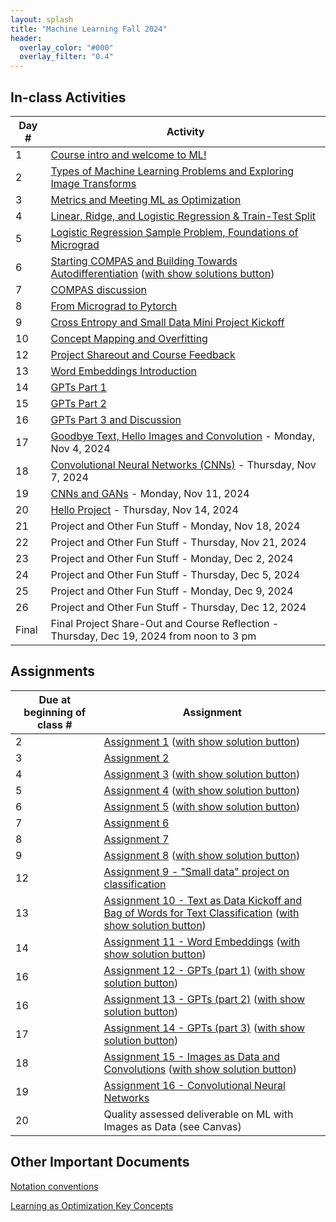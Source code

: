 ```yaml
---
layout: splash
title: "Machine Learning Fall 2024"
header:
  overlay_color: "#000"
  overlay_filter: "0.4"
---
```


<!-- ## How-tos

*  TODO -->

## In-class Activities

| Day # | Activity                                                                      |
|-------|-------------------------------------------------------------------------------|
| 1     | [Course intro and welcome to ML!](activities/day01)                            |
| 2     | [Types of Machine Learning Problems and Exploring Image Transforms](activities/day02)                            |
| 3     | [Metrics and Meeting ML as Optimization](activities/day03)   
| 4     | [Linear, Ridge, and Logistic Regression & Train-Test Split](activities/day04)                            |
| 5     | [Logistic Regression Sample Problem, Foundations of Micrograd](activities/day05)                            |
| 6     | [Starting COMPAS and Building Towards Autodifferentiation](activities/day06) ([with show solutions button](activities/day06?showSolutions=true))                            |
| 7     | [COMPAS discussion](activities/day07)                            |
| 8     | [From Micrograd to Pytorch](activities/day08)                            |
| 9     | [Cross Entropy and Small Data Mini Project Kickoff](activities/day09)                            |
| 10    | [Concept Mapping and Overfitting](activities/day10)                            |
| 12    | [Project Shareout and Course Feedback](activities/day12)                            |
| 13    | [Word Embeddings Introduction](activities/day13)                            |
| 14    | [GPTs Part 1](activities/day14)                            |
| 15    | [GPTs Part 2](activities/day15) 
| 16    | [GPTs Part 3 and Discussion](activities/day16)                            |
| 17    | [Goodbye Text, Hello Images and Convolution](activities/day17) -  Monday, Nov 4, 2024                         |
| 18    | [Convolutional Neural Networks (CNNs)](activities/day18) - Thursday, Nov 7, 2024                           |
| 19    | [CNNs and GANs](activities/day19)  - Monday, Nov 11, 2024                          |
| 20    | [Hello Project](activities/day20)  - Thursday, Nov 14, 2024                           |
| 21    | Project and Other Fun Stuff[]()  - Monday, Nov 18, 2024                           |
| 22    | Project and Other Fun Stuff[]()  - Thursday, Nov 21, 2024                           |
| 23    | Project and Other Fun Stuff[]()  - Monday, Dec 2, 2024                           |
| 24    | Project and Other Fun Stuff[]()  - Thursday, Dec 5, 2024                           |
| 25    | Project and Other Fun Stuff[]()  - Monday, Dec 9, 2024                           |
| 26    | Project and Other Fun Stuff []()  - Thursday, Dec 12, 2024                           |
| Final    | Final Project Share-Out and Course Reflection []()  - Thursday, Dec 19, 2024 from noon to 3 pm                 |


##  Assignments

| Due at beginning of class # | Assignment                                                              |
|-----------------------------|-------------------------------------------------------------------------|
| 2                           | [Assignment 1](assignments/assignment01/assignment01) ([with show solution button](assignments/assignment01/assignment01?showSolutions=true))   |
| 3                           | [Assignment 2](assignments/assignment02/assignment02)    |
| 4                           | [Assignment 3](assignments/assignment03/assignment03)   ([with show solution button](assignments/assignment03/assignment03?showSolutions=true))    |
| 5                           | [Assignment 4](assignments/assignment04/assignment04)   ([with show solution button](assignments/assignment04/assignment04?showSolutions=true))    |
| 6                           | [Assignment 5](assignments/assignment05/assignment05)   ([with show solution button](assignments/assignment05/assignment05?showSolutions=true))    |
| 7                           | [Assignment 6](assignments/assignment06/assignment06)     |
| 8                           | [Assignment 7](assignments/assignment07/assignment07)     |
| 9                           | [Assignment 8](assignments/assignment08/assignment08)    ([with show solution button](assignments/assignment08/assignment08?showSolutions=true))      |
| 12                           | [Assignment 9 - "Small data" project on classification](assignments/assignment09/assignment09)         |
| 13                           | [Assignment 10 - Text as Data Kickoff and Bag of Words for Text Classification](assignments/assignment10/assignment10)   ([with show solution button](assignments/assignment10/assignment10?showSolutions=true))       |
| 14                           | [Assignment 11 - Word Embeddings](assignments/assignment11/assignment11)   ([with show solution button](assignments/assignment11/assignment11?showSolutions=true))       |
| 16                           | [Assignment 12 - GPTs (part 1)](assignments/assignment12/assignment12)   ([with show solution button](assignments/assignment12/assignment12?showSolutions=true))       |
| 16                           | [Assignment 13 - GPTs (part 2)](assignments/assignment13/assignment13)   ([with show solution button](assignments/assignment13/assignment13?showSolutions=true))       |
| 17                           | [Assignment 14 - GPTs (part 3)](assignments/assignment14/assignment14)   ([with show solution button](assignments/assignment14/assignment14?showSolutions=true))       |
| 18                           | [Assignment 15 - Images as Data and Convolutions](assignments/assignment15/assignment15)   ([with show solution button](assignments/assignment15/assignment15?showSolutions=true))       |
| 19                           | [Assignment 16 - Convolutional Neural Networks](assignments/assignment16/assignment16)       |
| 20                           | Quality assessed deliverable on ML with Images as Data (see Canvas)      |






## Other Important Documents
[Notation conventions](assignments/assignment01/notation_conventions)

[Learning as Optimization Key Concepts](assignments/assignment09/LearningAsOptimizationTakeaways)
